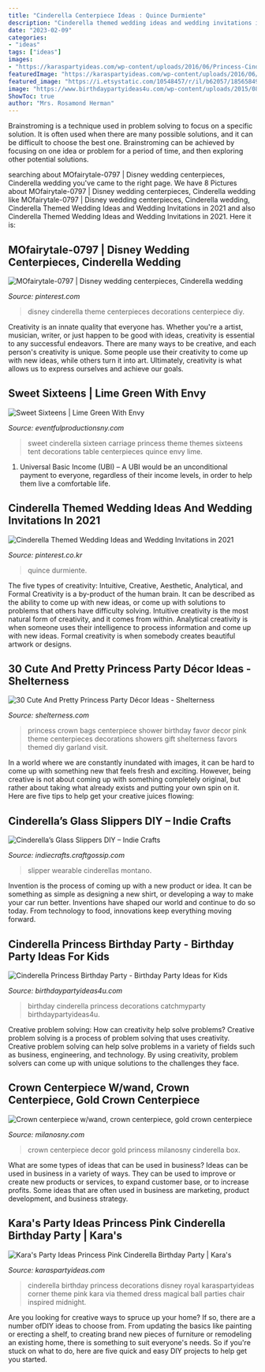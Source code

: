 ```yaml
---
title: "Cinderella Centerpiece Ideas : Quince Durmiente"
description: "Cinderella themed wedding ideas and wedding invitations in 2021"
date: "2023-02-09"
categories:
- "ideas"
tags: ["ideas"]
images:
- "https://karaspartyideas.com/wp-content/uploads/2016/06/Princess-Cinderella-Birthday-Party-via-Karas-Party-Ideas-KarasPartyIdeas.com25.jpg"
featuredImage: "https://karaspartyideas.com/wp-content/uploads/2016/06/Princess-Cinderella-Birthday-Party-via-Karas-Party-Ideas-KarasPartyIdeas.com25.jpg"
featured_image: "https://i.etsystatic.com/10548457/r/il/b62057/1856584973/il_fullxfull.1856584973_1w0d.jpg"
image: "https://www.birthdaypartyideas4u.com/wp-content/uploads/2015/08/Cinderella-Princess-Birthday-Party-decorations-550x733.jpg"
ShowToc: true
author: "Mrs. Rosamond Herman"
---
```



Brainstroming is a technique used in problem solving to focus on a specific solution. It is often used when there are many possible solutions, and it can be difficult to choose the best one. Brainstroming can be achieved by focusing on one idea or problem for a period of time, and then exploring other potential solutions.

	

		
searching about MOfairytale-0797 | Disney wedding centerpieces, Cinderella wedding you've came to the right page. We have 8 Pictures about MOfairytale-0797 | Disney wedding centerpieces, Cinderella wedding like MOfairytale-0797 | Disney wedding centerpieces, Cinderella wedding, Cinderella Themed Wedding Ideas and Wedding Invitations in 2021 and also Cinderella Themed Wedding Ideas and Wedding Invitations in 2021. Here it is:
		
    
## MOfairytale-0797 | Disney Wedding Centerpieces, Cinderella Wedding

<img loading=lazy src="https://i.pinimg.com/736x/00/c6/ce/00c6cee4af9199b2f70e01764cf5e69a.jpg" onerror="this.onerror=null;this.src='https://tse2.mm.bing.net/th?id=OIP.Xar32gdgc1DhSJQQBrWBQwHaKl&amp;pid=15.1';" alt="MOfairytale-0797 | Disney wedding centerpieces, Cinderella wedding">

_Source: pinterest.com_

>disney cinderella theme centerpieces decorations centerpiece diy. 

	

Creativity is an innate quality that everyone has. Whether you're a artist, musician, writer, or just happen to be good with ideas, creativity is essential to any successful endeavors. There are many ways to be creative, and each person's creativity is unique. Some people use their creativity to come up with new ideas, while others turn it into art. Ultimately, creativity is what allows us to express ourselves and achieve our goals.

    
## Sweet Sixteens | Lime Green With Envy

<img loading=lazy src="http://www.eventfulproductionsny.com/newblog/wp-content/uploads/2012/01/Cinderella-Carriage-Tent-1024x680.jpg" onerror="this.onerror=null;this.src='https://tse1.mm.bing.net/th?id=OIP.cDkn6VlR46gR6JgbVZA5wQHaE6&amp;pid=15.1';" alt="Sweet Sixteens | Lime Green With Envy">

_Source: eventfulproductionsny.com_

>sweet cinderella sixteen carriage princess theme themes sixteens tent decorations table centerpieces quince envy lime. 

	

1. Universal Basic Income (UBI) – A UBI would be an unconditional payment to everyone, regardless of their income levels, in order to help them live a comfortable life.

    
## Cinderella Themed Wedding Ideas And Wedding Invitations In 2021

<img loading=lazy src="https://i.pinimg.com/736x/61/3f/70/613f700a1bd79161943b3ba16f464ca2.jpg" onerror="this.onerror=null;this.src='https://tse2.mm.bing.net/th?id=OIP.jn7Lt1X4q6b6KQfcqGIggwHaNl&amp;pid=15.1';" alt="Cinderella Themed Wedding Ideas and Wedding Invitations in 2021">

_Source: pinterest.co.kr_

>quince durmiente. 

	

The five types of creativity: Intuitive, Creative, Aesthetic, Analytical, and Formal
Creativity is a by-product of the human brain. It can be described as the ability to come up with new ideas, or come up with solutions to problems that others have difficulty solving. Intuitive creativity is the most natural form of creativity, and it comes from within. Analytical creativity is when someone uses their intelligence to process information and come up with new ideas. Formal creativity is when somebody creates beautiful artwork or designs.

    
## 30 Cute And Pretty Princess Party Décor Ideas - Shelterness

<img loading=lazy src="https://i.shelterness.com/2016/10/16-princess-crown-centerpiece-and-crown-favor-bags.jpg" onerror="this.onerror=null;this.src='https://tse3.mm.bing.net/th?id=OIP.PvunVkN5Cx8E-yL6oS4rmwHaJ4&amp;pid=15.1';" alt="30 Cute And Pretty Princess Party Décor Ideas - Shelterness">

_Source: shelterness.com_

>princess crown bags centerpiece shower birthday favor decor pink theme centerpieces decorations showers gift shelterness favors themed diy garland visit. 

	

In a world where we are constantly inundated with images, it can be hard to come up with something new that feels fresh and exciting. However, being creative is not about coming up with something completely original, but rather about taking what already exists and putting your own spin on it. Here are five tips to help get your creative juices flowing:

    
## Cinderella’s Glass Slippers DIY – Indie Crafts

<img loading=lazy src="https://i2.wp.com/indiecrafts.craftgossip.com/files/2015/05/Beauty4.jpg?fit=1024%2C576&amp;ssl=1" onerror="this.onerror=null;this.src='https://tse3.mm.bing.net/th?id=OIP.-nBCWvN5nMtYxL3vWD0UbwHaEK&amp;pid=15.1';" alt="Cinderella’s Glass Slippers DIY – Indie Crafts">

_Source: indiecrafts.craftgossip.com_

>slipper wearable cinderellas montano. 

	

Invention is the process of coming up with a new product or idea. It can be something as simple as designing a new shirt, or developing a way to make your car run better. Inventions have shaped our world and continue to do so today. From technology to food, innovations keep everything moving forward.

    
## Cinderella Princess Birthday Party - Birthday Party Ideas For Kids

<img loading=lazy src="https://www.birthdaypartyideas4u.com/wp-content/uploads/2015/08/Cinderella-Princess-Birthday-Party-decorations-550x733.jpg" onerror="this.onerror=null;this.src='https://tse4.mm.bing.net/th?id=OIP.MDF_FNrMOIINxtywC78PGQHaJ3&amp;pid=15.1';" alt="Cinderella Princess Birthday Party - Birthday Party Ideas for Kids">

_Source: birthdaypartyideas4u.com_

>birthday cinderella princess decorations catchmyparty birthdaypartyideas4u. 

	

Creative problem solving: How can creativity help solve problems?
Creative problem solving is a process of problem solving that uses creativity. Creative problem solving can help solve problems in a variety of fields such as business, engineering, and technology. By using creativity, problem solvers can come up with unique solutions to the challenges they face.

    
## Crown Centerpiece W/wand, Crown Centerpiece, Gold Crown Centerpiece

<img loading=lazy src="https://i.etsystatic.com/10548457/r/il/b62057/1856584973/il_fullxfull.1856584973_1w0d.jpg" onerror="this.onerror=null;this.src='https://tse2.mm.bing.net/th?id=OIP.deahh_PfDKUEeJbdLf2-wgHaJ4&amp;pid=15.1';" alt="Crown centerpiece w/wand, crown centerpiece, gold crown centerpiece">

_Source: milanosny.com_

>crown centerpiece decor gold princess milanosny cinderella box. 

	

What are some types of ideas that can be used in business?
Ideas can be used in business in a variety of ways. They can be used to improve or create new products or services, to expand customer base, or to increase profits. Some ideas that are often used in business are marketing, product development, and business strategy.

    
## Kara&#039;s Party Ideas Princess Pink Cinderella Birthday Party | Kara&#039;s

<img loading=lazy src="https://karaspartyideas.com/wp-content/uploads/2016/06/Princess-Cinderella-Birthday-Party-via-Karas-Party-Ideas-KarasPartyIdeas.com25.jpg" onerror="this.onerror=null;this.src='https://tse3.mm.bing.net/th?id=OIP.XN6-natNcvFlHgxzSOZLKgHaLH&amp;pid=15.1';" alt="Kara&#039;s Party Ideas Princess Pink Cinderella Birthday Party | Kara&#039;s">

_Source: karaspartyideas.com_

>cinderella birthday princess decorations disney royal karaspartyideas corner theme pink kara via themed dress magical ball parties chair inspired midnight. 

	

Are you looking for creative ways to spruce up your home? If so, there are a number ofDIY ideas to choose from. From updating the basics like painting or erecting a shelf, to creating brand new pieces of furniture or remodeling an existing home, there is something to suit everyone's needs. So if you're stuck on what to do, here are five quick and easy DIY projects to help get you started.

